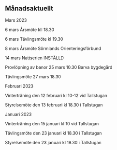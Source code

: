 ## Månadsaktuellt

Mars 2023

6 mars Årsmöte kll 18.30

6 mars Tävlingsmöte kl 19.30

8 mars Årsmöte Sörmlands Orienteringsförbund

14 mars Nattserien INSTÄLLD


Provlöpning av banor 25 mars 10.30 Barva bygdegård


Tävlingsmöte 27 mars 18.30



Februari 2023


Vinterträning den 12 februari kl 10-12 vid Tallstugan


Styrelsemöte den 13 februari kl 18.30 i Tallstugan


Januari 2023

Vinterträning den 15 januari kl 10 vid Tallstugan

Tävlingsmöte den 23 januari kl 18.30 i Tallstugan

Styrelsemöte den 23 januari kl 19.30 i Tallstugan


